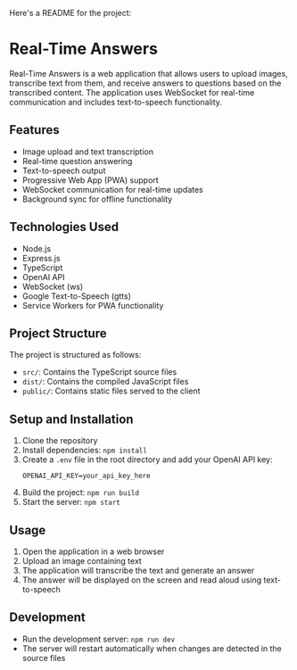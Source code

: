 Here's a README for the project:

# Real-Time Answers

Real-Time Answers is a web application that allows users to upload images, transcribe text from them, and receive answers to questions based on the transcribed content. The application uses WebSocket for real-time communication and includes text-to-speech functionality.

## Features

- Image upload and text transcription
- Real-time question answering
- Text-to-speech output
- Progressive Web App (PWA) support
- WebSocket communication for real-time updates
- Background sync for offline functionality

## Technologies Used

- Node.js
- Express.js
- TypeScript
- OpenAI API
- WebSocket (ws)
- Google Text-to-Speech (gtts)
- Service Workers for PWA functionality

## Project Structure

The project is structured as follows:

- `src/`: Contains the TypeScript source files
- `dist/`: Contains the compiled JavaScript files
- `public/`: Contains static files served to the client

## Setup and Installation

1. Clone the repository
2. Install dependencies: `npm install`
3. Create a `.env` file in the root directory and add your OpenAI API key:
   ```
   OPENAI_API_KEY=your_api_key_here
   ```
4. Build the project: `npm run build`
5. Start the server: `npm start`

## Usage

1. Open the application in a web browser
2. Upload an image containing text
3. The application will transcribe the text and generate an answer
4. The answer will be displayed on the screen and read aloud using text-to-speech

## Development

- Run the development server: `npm run dev`
- The server will restart automatically when changes are detected in the source files